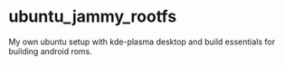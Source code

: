 # ubuntu_jammy_rootfs
My own ubuntu setup with kde-plasma desktop and build essentials for building android roms.
